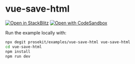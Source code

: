# vue-save-html

[![Open in StackBlitz](https://developer.stackblitz.com/img/open_in_stackblitz.svg)](https://stackblitz.com/github/prosekit/examples/tree/master/vue-save-html)
[![Open with CodeSandbox](https://assets.codesandbox.io/github/button-edit-lime.svg)](https://codesandbox.io/p/sandbox/github/prosekit/examples/tree/master/vue-save-html)

Run the example locally with:

```bash
npx degit prosekit/examples/vue-save-html vue-save-html
cd vue-save-html
npm install
npm run dev
```
